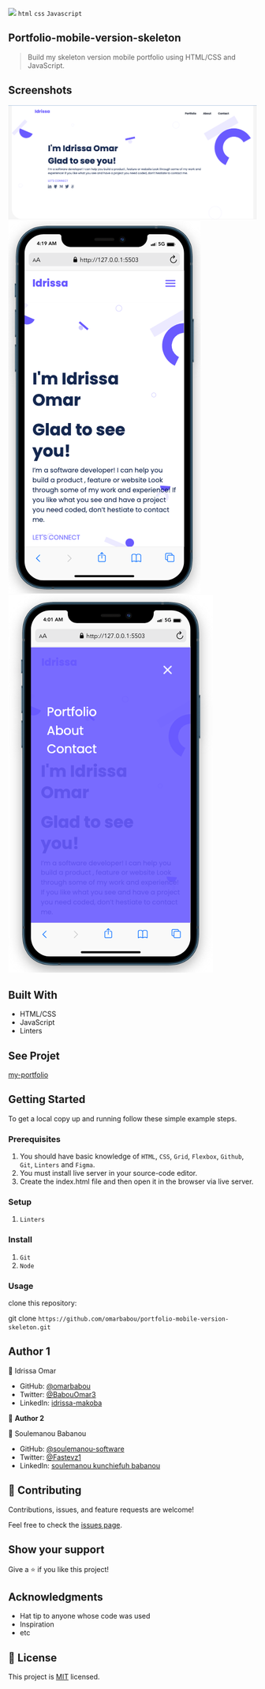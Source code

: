 ![](https://img.shields.io/badge/Microverse-blueviolet) `html` `css` `Javascript`

## Portfolio-mobile-version-skeleton

> Build my skeleton version mobile portfolio using HTML/CSS and JavaScript.

## Screenshots

![screenshot](./img/dport.png)
![screenshot](./img/pmob-1.png)
![screenshot](./img/pmob.png)


## Built With

- HTML/CSS
- JavaScript
- Linters

## See Projet

[my-portfolio](https://idrissa-omar-portfolio.netlify.app/)

## Getting Started

To get a local copy up and running follow these simple example steps.

### Prerequisites

1. You should have basic knowledge of `HTML`, `CSS`, `Grid`, `Flexbox`, `Github`, `Git`, `Linters` and `Figma`.
2. You must install live server in your source-code editor.
3. Create the index.html file and then open it in the browser via live server.

### Setup

1. `Linters`

### Install

1. `Git`
1. `Node`

### Usage

clone this repository:

git clone `https://github.com/omarbabou/portfolio-mobile-version-skeleton.git`

## Author 1

👤 Idrissa Omar

- GitHub: [@omarbabou](https://github.com/omarbabou)
- Twitter: [@BabouOmar3](https://twitter.com/BabouOmar3/photo)
- LinkedIn: [idrissa-makoba](https://www.linkedin.com/in/idrissa-makoba-omar/)

👤 **Author 2**

👤 Soulemanou Babanou

- GitHub: [@soulemanou-software](https://github.com/soulemanou-software)
- Twitter: [@Fastevz1](https://twitter.com/Fastevz1)
- LinkedIn: [soulemanou kunchiefuh babanou](https://www.linkedin.com/in/soulemanou-kunchiefuh-babanou-454099196)

## 🤝 Contributing

Contributions, issues, and feature requests are welcome!

Feel free to check the [issues page](../../issues/).

## Show your support

Give a ⭐️ if you like this project!

## Acknowledgments

- Hat tip to anyone whose code was used
- Inspiration
- etc

## 📝 License

This project is [MIT](./MIT.md) licensed.

